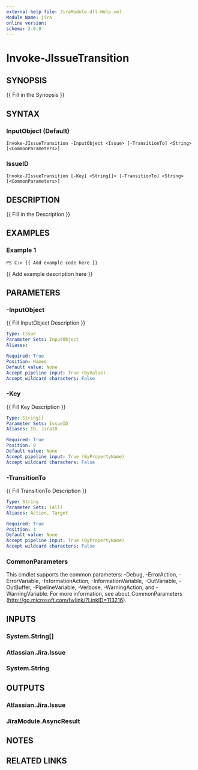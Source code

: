 ```yaml
---
external help file: JiraModule.dll-Help.xml
Module Name: jira
online version:
schema: 2.0.0
---
```


# Invoke-JIssueTransition

## SYNOPSIS
{{ Fill in the Synopsis }}

## SYNTAX

### InputObject (Default)
```
Invoke-JIssueTransition -InputObject <Issue> [-TransitionTo] <String> [<CommonParameters>]
```

### IssueID
```
Invoke-JIssueTransition [-Key] <String[]> [-TransitionTo] <String> [<CommonParameters>]
```

## DESCRIPTION
{{ Fill in the Description }}

## EXAMPLES

### Example 1
```
PS C:> {{ Add example code here }}
```

{{ Add example description here }}

## PARAMETERS

### -InputObject
{{ Fill InputObject Description }}

```yaml
Type: Issue
Parameter Sets: InputObject
Aliases:

Required: True
Position: Named
Default value: None
Accept pipeline input: True (ByValue)
Accept wildcard characters: False
```

### -Key
{{ Fill Key Description }}

```yaml
Type: String[]
Parameter Sets: IssueID
Aliases: ID, JiraID

Required: True
Position: 0
Default value: None
Accept pipeline input: True (ByPropertyName)
Accept wildcard characters: False
```

### -TransitionTo
{{ Fill TransitionTo Description }}

```yaml
Type: String
Parameter Sets: (All)
Aliases: Action, Target

Required: True
Position: 1
Default value: None
Accept pipeline input: True (ByPropertyName)
Accept wildcard characters: False
```

### CommonParameters
This cmdlet supports the common parameters: -Debug, -ErrorAction, -ErrorVariable, -InformationAction, -InformationVariable, -OutVariable, -OutBuffer, -PipelineVariable, -Verbose, -WarningAction, and -WarningVariable. For more information, see about_CommonParameters (http://go.microsoft.com/fwlink/?LinkID=113216).

## INPUTS

### System.String[]
### Atlassian.Jira.Issue
### System.String
## OUTPUTS

### Atlassian.Jira.Issue
### JiraModule.AsyncResult
## NOTES

## RELATED LINKS
